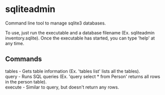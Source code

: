 # sqliteadmin
Command line tool to manage sqlite3 databases.

To use, just run the executable and a database filename (Ex. sqliteadmin inventory.sqlite). Once the executable has started, you can type 'help' at any time.

## Commands
tables - Gets table information (Ex. 'tables list' lists all the tables).<br>
query - Runs SQL queries (Ex. 'query select * from Person' returns all rows in the person table).<br>
execute - Similar to query, but doesn't return any rows.<br>

